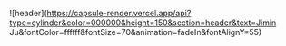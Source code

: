 ![header](https://capsule-render.vercel.app/api?type=cylinder&color=000000&height=150&section=header&text=Jimin Ju&fontColor=ffffff&fontSize=70&animation=fadeIn&fontAlignY=55)


